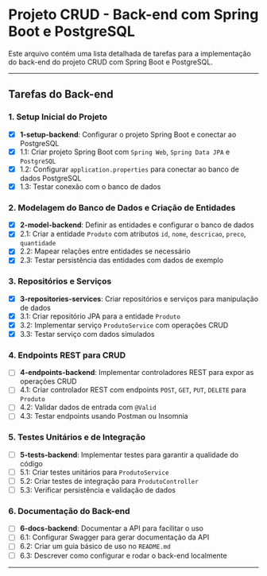 # Projeto CRUD - Back-end com Spring Boot e PostgreSQL

Este arquivo contém uma lista detalhada de tarefas para a implementação do back-end do projeto CRUD com Spring Boot e PostgreSQL.

---

## Tarefas do Back-end

### 1. Setup Inicial do Projeto

- [X]  **1-setup-backend**: Configurar o projeto Spring Boot e conectar ao PostgreSQL
  - [X]  1.1: Criar projeto Spring Boot com `Spring Web`, `Spring Data JPA` e `PostgreSQL`
  - [X]  1.2: Configurar `application.properties` para conectar ao banco de dados PostgreSQL
  - [X]  1.3: Testar conexão com o banco de dados

### 2. Modelagem do Banco de Dados e Criação de Entidades

- [X]  **2-model-backend**: Definir as entidades e configurar o banco de dados
  - [X]  2.1: Criar a entidade `Produto` com atributos `id`, `nome`, `descricao`, `preco`, `quantidade`
  - [X]  2.2: Mapear relações entre entidades se necessário
  - [X]  2.3: Testar persistência das entidades com dados de exemplo

### 3. Repositórios e Serviços

- [X]  **3-repositories-services**: Criar repositórios e serviços para manipulação de dados
  - [X]  3.1: Criar repositório JPA para a entidade `Produto`
  - [X]  3.2: Implementar serviço `ProdutoService` com operações CRUD
  - [X]  3.3: Testar serviço com dados simulados

### 4. Endpoints REST para CRUD

- [ ]  **4-endpoints-backend**: Implementar controladores REST para expor as operações CRUD
  - [ ]  4.1: Criar controlador REST com endpoints `POST`, `GET`, `PUT`, `DELETE` para `Produto`
  - [ ]  4.2: Validar dados de entrada com `@Valid`
  - [ ]  4.3: Testar endpoints usando Postman ou Insomnia

### 5. Testes Unitários e de Integração

- [ ]  **5-tests-backend**: Implementar testes para garantir a qualidade do código
  - [ ]  5.1: Criar testes unitários para `ProdutoService`
  - [ ]  5.2: Criar testes de integração para `ProdutoController`
  - [ ]  5.3: Verificar persistência e validação de dados

### 6. Documentação do Back-end

- [ ]  **6-docs-backend**: Documentar a API para facilitar o uso
  - [ ]  6.1: Configurar Swagger para gerar documentação da API
  - [ ]  6.2: Criar um guia básico de uso no `README.md`
  - [ ]  6.3: Descrever como configurar e rodar o back-end localmente

---
